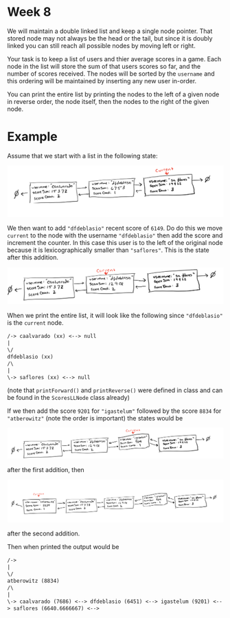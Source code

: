 # Week 8

We will maintain a double linked list and keep a single node pointer. 
That stored node may not always be the head or the tail, 
but since it is doubly linked you can still reach all possible nodes by moving left or right. 

Your task is to keep a list of users and thier average scores in a game. 
Each node in the list will store the sum of that users scores so far, and the number of scores received. 
The nodes will be sorted by the `username` and this ordering will be maintained by inserting any new user in-order. 

You can print the entire list by printing the nodes to the left of a given node in reverse order, the node itself, then the nodes to the right of the given node. 

# Example
Assume that we start with a list in the following state: 

![Initial State](/images/initial.png)

We then want to add `"dfdeblasio"` recent score of `6149`. 
Do do this we move `current` to the node with the username `"dfdeblasio"` then add the score and increment the counter. 
In this case this user is to the left of the original node because it is lexicographically smaller than `"saflores"`. 
This is the state after this addition. 

![After Step 2](/images/step2.png)

When we print the entire list, it will look like the following since `"dfdeblasio"` is the `current` node. 

```
/-> caalvarado (xx) <--> null
|
\/
dfdeblasio (xx)
/\
|
\-> saflores (xx) <--> null
```

(note that `printForward()` and `printReverse()` were defined in class and can be found in the `ScoresLLNode` class already)


If we then add the score `9201` for `"igastelum"` followed by the score `8834` for `"atberowitz"` (note the order is important) 
the states would be 

![After Step 3](/images/step3.png)

after the first addition, then 

![After Step 4](/images/step4.png)

after the second addition. 

Then when printed the output would be 
```
/->
|
\/
atberowitz (8834)
/\
|
\-> caalvarado (7686) <--> dfdeblasio (6451) <--> igastelum (9201) <--> saflores (6640.6666667) <--> 
```

